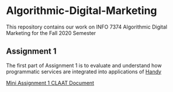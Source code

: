 # Algorithmic-Digital-Marketing
This repository contains our work on INFO 7374 Algorithmic Digital Marketing for the Fall 2020 Semester

## Assignment 1

The first part of Assignment 1 is to evaluate and understand how programmatic services are integrated into applications of [Handy](http://www.handy.com)

[Mini Assignment 1 CLAAT Document](https://codelabs-preview.appspot.com/?file_id=1m1LhsqEOhRT5dGcXqju5jt7shqqyglKf94Ua2u5EpPY#0)
